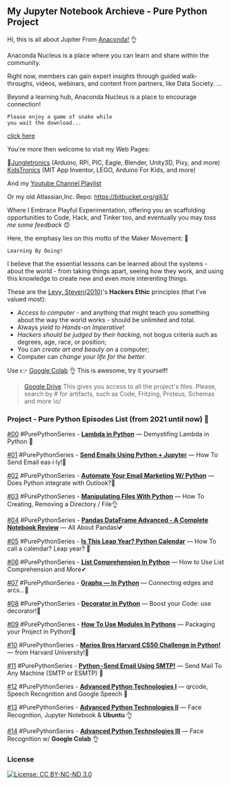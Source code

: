 ## My Jupyter Notebook Archieve - Pure Python Project
Hi, this is all about Jupiter From [Anaconda!](https://anaconda.cloud/) 👌

Anaconda Nucleus is a place where you can learn and share within the community. 

Right now, members can gain expert insights through guided walk-throughs, videos, webinars, and content from partners, like Data Society. ... 

Beyond a learning hub, Anaconda Nucleus is a place to encourage connection!
```
Please enjoy a game of snake while 
you wait the download... 

```
[click here](https://anaconda.cloud/getting-started-with-anaconda)

You're more then welcome to visit my Web Pages: 

 🧐[Jungletronics](https://medium.com/jungletronics) (Arduino, RPi, PIC, Eagle, Blender, Unity3D, Pixy, and more) 
 [KidsTronics](https://medium.com/kidstronics) (MIT App Inventor, LEGO, Arduino For Kids, and more)
 
And my [Youtube Channel Playlist](https://www.youtube.com/playlist?list=PLK3PeNcUzb8TwZuXZJgREj5nDbQxRLW_a)

Or my old Atlassian,Inc. Repo: https://bitbucket.org/gilj3/
 
Where I Embrace Playful Experimentation, offering you an scaffolding opportunities to Code, Hack, 
and Tinker too, and eventually you may *toss me some feedback* :blush:

Here, the emphasy lies on this motto of the Maker Movement: :art:
```
Learning By Doing!
``` 

I believe that the essential lessons can be learned about the systems - about the world - 
from taking things apart, seeing how they work, and using this knowledge to create new and even more interenting things.

These are the [Levy, Steven(2010)](https://www.amazon.com/Hackers-Computer-Revolution-Steven-Levy/dp/1449388396)'s **Hackers Ethic** principles (that I've valued most):
* *Access to computer* - and anything that might teach you something about the way the world works - should be unlimited and total.
* Always *yield to Hands-on Imperative*!
* *Hackers should be judged by their hacking*, not bogus criteria such as degrees, age, race, or position;
* You can *create art and beauty* on a computer;
* Computer can *change your life for the better*.

Use 👉 [Google Colab](https://colab.research.google.com/notebooks/welcome.ipynb?hl=en_US) 👌 This is awesome, try it yourself!

>[Google Drive](https://drive.google.com/open?id=0B8iMbc-iQqlULW1HZXFiNnBEZUE) This gives you access to all the project's files. Please, search by # for artifacts, such as Code, Fritzing, Proteus, Schemas and more \o/

### Project - Pure Python Episodes List (from 2021 until now) :ant:

[#00](PPY_00/) #PurePythonSeries - [**Lambda in Python**](https://medium.com/jungletronics/lambda-in-python-421b0c18e825) — Demystifing Lambda in Python 👏

[#01](PPY_01/) #PurePythonSeries - [**Send Emails Using Python + Jupyter**](https://medium.com/jungletronics/send-emails-using-python-jupyter-notebook-94d14a5a5655) — How To Send Email eas·i·ly!🤔 

[#02](PPY_02/) #PurePythonSeries - [**Automate Your Email Marketing W/ Python**](https://medium.com/jungletronics/automate-your-email-marketing-with-python-f0d68234b789) — Does Python integrate with Outlook?🤔

[#03](PPY_03/) #PurePythonSeries - [**Manipulating Files With Python**](https://medium.com/jungletronics/manipulating-files-with-python-3f9a781287e9) — How To Creating, Removing a Directory / File👌

[#04](PPY_04/) #PurePythonSeries - [**Pandas DataFrame Advanced - A Complete Notebook Review**](https://medium.com/jungletronics/pandas-dataframe-advanced-48f83a5b097f) — All About Pandas!💕

[#05](PPY_05/) #PurePythonSeries - [**Is This Leap Year? Python Calendar**](https://medium.com/jungletronics/is-this-leap-year-python-calendar-3d1a61f2c4a7) — How To call a calendar? Leap year? 👀

[#06](PPY_06/) #PurePythonSeries - [**List Comprehension In Python**](https://medium.com/jungletronics/list-comprehension-in-python-c22c4b0a6a8a) — How to Use List Comprehension and More✔

[#07](PPY_07/) #PurePythonSeries - [**Graphs — In Python**](https://medium.com/jungletronics/graphs-in-python-b7d243737b77) — Connecting edges and arcs...🏹

[#08](PPY_08/) #PurePythonSeries - [**Decorator in Python**](https://medium.com/jungletronics/decorator-in-python-62c00f7e818) — Boost your Code: use decorator!💎

[#09](PPY_09/) #PurePythonSeries - [**How To Use Modules In Pythons**]() — Packaging your Project in Python!🎁

[#10](PPY_10/) #PurePythonSeries - [**Marios Bros Harvard CS50 Challenge in Python!**](https://medium.com/jungletronics/cs50-a-taste-of-python-a4ac87883ff4) — from Harvard University!💎

[#11](PPY_11/) #PurePythonSeries - [**Python - Send Email Using SMTP!**](https://medium.com/jungletronics/python-send-email-using-smtp-6ecf0b1dd608) — Send Mail To Any Machine (SMTP or ESMTP) 📧

[#12](PPY_12/) #PurePythonSeries - [**Advanced Python Technologies I**](https://medium.com/jungletronics/advanced-python-technologies-d3dbdf1d70cb) — qrcode, Speech Recognition and Google Speech 🎁

[#13](PPY_13/) #PurePythonSeries - [**Advanced Python Technologies II**](https://medium.com/jungletronics/advanced-python-technologies-ii-33d2d6888583) — Face Recognition, Jupyter Notebook & **Ubuntu** 👌

[#14](PPY_14/) #PurePythonSeries - [**Advanced Python Technologies III**](https://medium.com/jungletronics/advanced-python-technologies-iii-ac92cd677e5e) — Face Recognition w/ **Google Colab** 👌


### License

[![License: CC BY-NC-ND 3.0](https://img.shields.io/badge/License-CC%20BY--NC--ND%203.0-lightgrey.svg)](https://creativecommons.org/licenses/by-nc-nd/3.0/)
 
 

